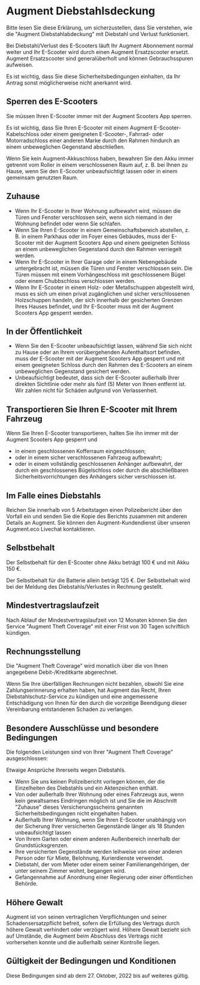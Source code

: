 # Augment Diebstahlsdeckung

Bitte lesen Sie diese Erklärung, um sicherzustellen, dass Sie verstehen, wie die "Augment Diebstahlabdeckung" mit Diebstahl und Verlust funktioniert.

Bei Diebstahl/Verlust des E-Scooters läuft Ihr Augment Abonnement normal weiter und Ihr E-Scooter wird durch einen Augment Ersatzscooter ersetzt. Augment Ersatzscooter sind generalüberholt und können Gebrauchsspuren aufweisen.

Es ist wichtig, dass Sie diese Sicherheitsbedingungen einhalten, da Ihr Antrag sonst möglicherweise nicht anerkannt wird.

## Sperren des E-Scooters

Sie müssen Ihren E-Scooter immer mit der Augment Scooters App sperren.

Es ist wichtig, dass Sie Ihren E-Scooter mit einem Augment E-Scooter-Kabelschloss oder einem geeigneten E-Scooter-, Fahrrad- oder Motorradschloss einer anderen Marke durch den Rahmen hindurch an einem unbeweglichen Gegenstand abschließen.

Wenn Sie kein Augment-Akkuschloss haben, bewahren Sie den Akku immer getrennt vom Roller in einem verschlossenen Raum auf, z. B. bei Ihnen zu Hause, wenn Sie den E-Scooter unbeaufsichtigt lassen oder in einem gemeinsam genutzten Raum.

## Zuhause

- Wenn Ihr E-Scooter in Ihrer Wohnung aufbewahrt wird, müssen die Türen und Fenster verschlossen sein, wenn sich niemand in der Wohnung befindet oder wenn Sie schlafen.
- Wenn Sie Ihren E-Scooter in einem Gemeinschaftsbereich abstellen, z. B. in einem Parkhaus oder im Foyer eines Gebäudes, muss der E-Scooter mit der Augment Scooters App und einem geeigneten Schloss an einem unbeweglichen Gegenstand durch den Rahmen verriegelt werden.
- Wenn Ihr E-Scooter in Ihrer Garage oder in einem Nebengebäude untergebracht ist, müssen die Türen und Fenster verschlossen sein. Die Türen müssen mit einem Vorhängeschloss mit geschlossenem Bügel oder einem Chubbschloss verschlossen werden.
- Wenn Ihr E-Scooter in einem Holz- oder Metallschuppen abgestellt wird, muss es sich um einen privat zugänglichen und sicher verschlossenen Holzschuppen handeln, der sich innerhalb der gesicherten Grenzen Ihres Hauses befindet, und Ihr E-Scooter muss mit der Augment Scooters App gesperrt werden.

## In der Öffentlichkeit

- Wenn Sie den E-Scooter unbeaufsichtigt lassen, während Sie sich nicht zu Hause oder an Ihrem vorübergehenden Aufenthaltsort befinden, muss der E-Scooter mit der Augment Scooters App gesperrt und mit einem geeigneten Schloss durch den Rahmen des E-Scooters an einem unbeweglichen Gegenstand gesichert werden.
- Unbeaufsichtigt bedeutet, dass sich der E-Scooter außerhalb Ihrer direkten Sichtlinie oder mehr als fünf (5) Meter von Ihnen entfernt ist. Wir zahlen nicht für Schäden aufgrund von Verlassenheit.

## Transportieren Sie Ihren E-Scooter mit Ihrem Fahrzeug

Wenn Sie Ihren E-Scooter transportieren, halten Sie ihn immer mit der Augment Scooters App gesperrt und

- in einem geschlossenen Kofferraum eingeschlossen;
- oder in einem sicher verschlossenen Fahrzeug aufbewahrt;
- oder in einem vollständig geschlossenen Anhänger aufbewahrt, der durch ein geschlossenes Bügelschloss oder durch die abschließbaren Sicherheitsvorrichtungen des Anhängers sicher verschlossen ist.

## Im Falle eines Diebstahls

Reichen Sie innerhalb von 5 Arbeitstagen einen Polizeibericht über den Vorfall ein und senden Sie die Kopie des Berichts zusammen mit anderen Details an Augment. Sie können den Augment-Kundendienst über unseren Augment.eco Livechat kontaktieren.

## Selbstbehalt

Der Selbstbehalt für den E-Scooter ohne Akku beträgt 100 € und mit Akku 150 €.

Der Selbstbehalt für die Batterie allein beträgt 125 €. Der Selbstbehalt wird bei der Meldung des Diebstahls/Verlustes in Rechnung gestellt.

## Mindestvertragslaufzeit

Nach Ablauf der Mindestvertragslaufzeit von 12 Monaten können Sie den Service "Augment Theft Coverage" mit einer Frist von 30 Tagen schriftlich kündigen.

## Rechnungsstellung

Die "Augment Theft Coverage" wird monatlich über die von Ihnen angegebene Debit-/Kreditkarte abgerechnet.

Wenn Sie Ihre überfälligen Rechnungen nicht bezahlen, obwohl Sie eine Zahlungserinnerung erhalten haben, hat Augment das Recht, Ihren Diebstahlschutz-Service zu kündigen und eine angemessene Entschädigung von Ihnen für den durch die vorzeitige Beendigung dieser Vereinbarung entstandenen Schaden zu verlangen.

## Besondere Ausschlüsse und besondere Bedingungen

Die folgenden Leistungen sind von Ihrer "Augment Theft Coverage" ausgeschlossen:

Etwaige Ansprüche Ihrerseits wegen Diebstahls.

- Wenn Sie uns keinen Polizeibericht vorlegen können, der die Einzelheiten des Diebstahls und ein Aktenzeichen enthält.
- Von oder außerhalb Ihrer Wohnung oder eines Fahrzeugs aus, wenn kein gewaltsames Eindringen möglich ist und Sie die im Abschnitt "Zuhause" dieses Versicherungsscheins genannten Sicherheitsbedingungen nicht eingehalten haben.
- Außerhalb Ihrer Wohnung, wenn Sie Ihren E-Scooter unabhängig von der Sicherung Ihrer versicherten Gegenstände länger als 18 Stunden unbeaufsichtigt lassen
- Von Ihrem Garten oder einem anderen Außenbereich innerhalb der Grundstücksgrenzen.
- Ihre versicherten Gegenstände werden leihweise von einer anderen Person oder für Miete, Belohnung, Kurierdienste verwendet.
- Diebstahl, der vom Mieter oder einem seiner Familienangehörigen, der unter seinem Zimmer wohnt, begangen wird.
- Gefangennahme auf Anordnung einer Regierung oder einer öffentlichen Behörde.

## Höhere Gewalt

Augment ist von seinen vertraglichen Verpflichtungen und seiner Schadensersatzpflicht befreit, sofern die Erfüllung des Vertrags durch höhere Gewalt verhindert oder verzögert wird. Höhere Gewalt bezieht sich auf Umstände, die Augment beim Abschluss des Vertrags nicht vorhersehen konnte und die außerhalb seiner Kontrolle liegen.

## Gültigkeit der Bedingungen und Konditionen

Diese Bedingungen sind ab dem 27. Oktober, 2022 bis auf weiteres gültig.

